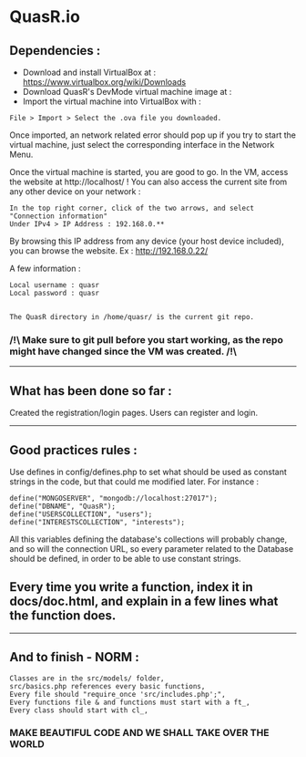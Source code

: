 # QuasR.io

## Dependencies :

- Download and install VirtualBox at : https://www.virtualbox.org/wiki/Downloads
- Download QuasR's DevMode virtual machine image at : 
- Import the virtual machine into VirtualBox with :

```
File > Import > Select the .ova file you downloaded.
```

Once imported, an network related error should pop up if you try to start the virtual machine, just select the corresponding interface in the Network Menu.

Once the virtual machine is started, you are good to go. In the VM, access the website at http://localhost/ ! 
You can also access the current site from any other device on your network : 

```
In the top right corner, click of the two arrows, and select "Connection information"
Under IPv4 > IP Address : 192.168.0.**
```

By browsing this IP address from any device (your host device included), you can browse the website. Ex : http://192.168.0.22/


A few information :

```
Local username : quasr
Local password : quasr


The QuasR directory in /home/quasr/ is the current git repo.
``` 
### /!\ Make sure to git pull before you start working, as the repo might have changed since the VM was created. /!\

____________________________________

## What has been done so far :

Created the registration/login pages.
Users can register and login.

____________________________________

## Good practices rules :

Use defines in config/defines.php to set what should be used as constant strings in the code, but that could me modified later.
For instance :

```
define("MONGOSERVER", "mongodb://localhost:27017");
define("DBNAME", "QuasR");
define("USERSCOLLECTION", "users");
define("INTERESTSCOLLECTION", "interests");
```

All this variables defining the database's collections will probably change, and so will the connection URL, so every parameter related to the Database should be defined, in order to be able to use constant strings.

## Every time you write a function, index it in docs/doc.html, and explain in a few lines what the function does.

____________________________________

## And to finish - NORM :

```
Classes are in the src/models/ folder,
src/basics.php references every basic functions,
Every file should "require_once 'src/includes.php';",
Every functions file & and functions must start with a ft_,
Every class should start with cl_,
```
### MAKE BEAUTIFUL CODE AND WE SHALL TAKE OVER THE WORLD
